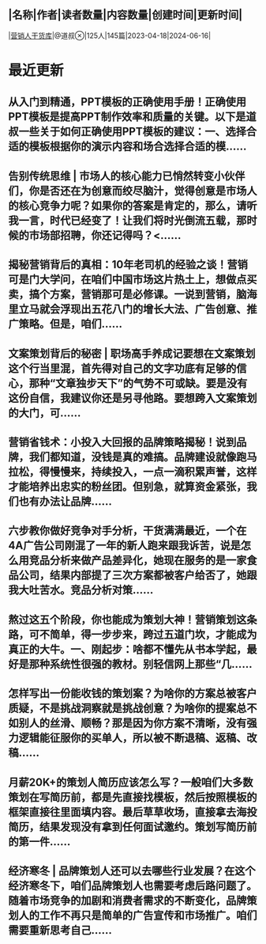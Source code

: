 |名称|作者|读者数量|内容数量|创建时间|更新时间|
---
|[营销人干货库](https://xiaobot.net/p/daoshu?refer=0b133df9-27dc-423b-8101-639049001c13)|@道叔|125人|145篇|2023-04-18|2024-06-16|

# 最近更新
## 从入门到精通，PPT模板的正确使用手册！正确使用PPT模板是提高PPT制作效率和质量的关键。以下是道叔一些关于如何正确使用PPT模板的建议：一、选择合适的模板根据你的演示内容和场合选择合适的模......
## 告别传统思维 | 市场人的核心能力已悄然转变小伙伴们，你是否还在为创意而绞尽脑汁，觉得创意是市场人的核心竞争力呢？如果你的答案是肯定的，那么，请听我一言，时代已经变了！让我们将时光倒流五载，那时候的市场部招聘，你还记得吗？<......
## 揭秘营销背后的真相：10年老司机的经验之谈！营销可是门大学问，在咱们中国市场这片热土上，想做点买卖，搞个方案，营销那可是必修课。一说到营销，脑海里立马就会浮现出五花八门的增长大法、广告创意、推广策略。但是，咱们......
## 文案策划背后的秘密 | 职场高手养成记要想在文案策划这个行当里混，首先得对自己的文字功底有足够的信心，那种“文章独步天下”的气势不可或缺。要是没有这份自信，我建议你还是另寻他路。要想跨入文案策划的大门，可......
## 营销省钱术：小投入大回报的品牌策略揭秘！说到品牌，我们都知道，没钱是真的难搞。品牌建设就像跑马拉松，得慢慢来，持续投入，一点一滴积累声誉，这样才能培养出忠实的粉丝团。但别急，就算资金紧张，我们也有办法让品牌......
## 六步教你做好竞争对手分析，干货满满最近，一个在4A广告公司刚混了一年的新人跑来跟我诉苦，说是怎么用竞品分析来做产品差异化，她现在服务的是一家食品公司，结果内部提了三次方案都被客户给否了，她跟我大吐苦水。竞品分析对策......
## 熬过这五个阶段，你也能成为策划大神！营销策划这条路，可不简单，得一步步来，跨过五道门坎，才能成为真正的大牛。一、刚起步：啥都不懂先从书本学起，最好是那种系统性很强的教材。别轻信网上那些“几......
## 怎样写出一份能收钱的策划案？为啥你的方案总被客户质疑，不是挑战洞察就是挑战创意？为啥你的提案总不如别人的丝滑、顺畅？那是因为你方案不清晰，没有强力逻辑能征服你的买单人，所以被不断退稿、返稿、改稿......
## 月薪20K+的策划人简历应该怎么写？一般咱们大多数策划在写简历前，都是先直接找模板，然后按照模板的框架直接往里面填内容。最后草草收场，直接拿去海投简历，结果发现没有拿到任何面试邀约。策划写简历前的第一件......
## 经济寒冬 | 品牌策划人还可以去哪些行业发展？在这个经济寒冬下，咱们品牌策划人也需要考虑后路问题了。随着市场竞争的加剧和消费者需求的不断变化，品牌策划人的工作不再只是简单的广告宣传和市场推广。咱们需要重新思考自己......

